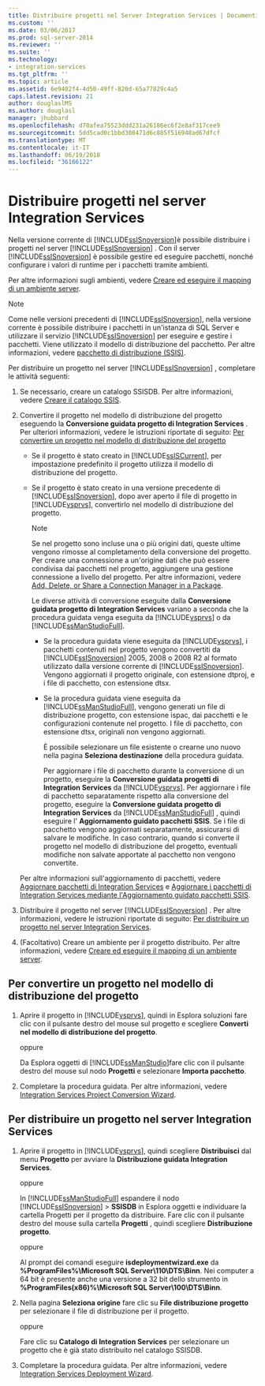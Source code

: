 ```yaml
---
title: Distribuire progetti nel Server Integration Services | Documenti Microsoft
ms.custom: ''
ms.date: 03/06/2017
ms.prod: sql-server-2014
ms.reviewer: ''
ms.suite: ''
ms.technology:
- integration-services
ms.tgt_pltfrm: ''
ms.topic: article
ms.assetid: 6e9402f4-4d50-49ff-820d-65a77829c4a5
caps.latest.revision: 21
author: douglaslMS
ms.author: douglasl
manager: jhubbard
ms.openlocfilehash: d70afea75523ddd231a26186ec6f2e8af317cee9
ms.sourcegitcommit: 5dd5cad0c1bbd308471d6c885f516948ad67dfcf
ms.translationtype: MT
ms.contentlocale: it-IT
ms.lasthandoff: 06/19/2018
ms.locfileid: "36166122"
---
```

# <a name="deploy-projects-to-integration-services-server"></a>Distribuire progetti nel server Integration Services
  Nella versione corrente di [!INCLUDE[ssISnoversion](../includes/ssisnoversion-md.md)]è possibile distribuire i progetti nel server [!INCLUDE[ssISnoversion](../includes/ssisnoversion-md.md)] . Con il server [!INCLUDE[ssISnoversion](../includes/ssisnoversion-md.md)] è possibile gestire ed eseguire pacchetti, nonché configurare i valori di runtime per i pacchetti tramite ambienti.  
  
 Per altre informazioni sugli ambienti, vedere [Creare ed eseguire il mapping di un ambiente server](../../2014/integration-services/create-and-map-a-server-environment.md).  
  
> [!NOTE]  
>  Come nelle versioni precedenti di [!INCLUDE[ssISnoversion](../includes/ssisnoversion-md.md)], nella versione corrente è possibile distribuire i pacchetti in un'istanza di SQL Server e utilizzare il servizio [!INCLUDE[ssISnoversion](../includes/ssisnoversion-md.md)] per eseguire e gestire i pacchetti. Viene utilizzato il modello di distribuzione del pacchetto. Per altre informazioni, vedere [pacchetto di distribuzione &#40;SSIS&#41;](packages/legacy-package-deployment-ssis.md).  
  
 Per distribuire un progetto nel server [!INCLUDE[ssISnoversion](../includes/ssisnoversion-md.md)] , completare le attività seguenti:  
  
1.  Se necessario, creare un catalogo SSISDB. Per altre informazioni, vedere [Creare il catalogo SSIS](catalog/ssis-catalog.md).  
  
2.  Convertire il progetto nel modello di distribuzione del progetto eseguendo la **Conversione guidata progetto di Integration Services** . Per ulteriori informazioni, vedere le istruzioni riportate di seguito: [Per convertire un progetto nel modello di distribuzione del progetto](#convert)  
  
    -   Se il progetto è stato creato in [!INCLUDE[ssISCurrent](../includes/ssiscurrent-md.md)], per impostazione predefinito il progetto utilizza il modello di distribuzione del progetto.  
  
    -   Se il progetto è stato creato in una versione precedente di [!INCLUDE[ssISnoversion](../includes/ssisnoversion-md.md)], dopo aver aperto il file di progetto in [!INCLUDE[vsprvs](../includes/vsprvs-md.md)], convertirlo nel modello di distribuzione del progetto.  
  
        > [!NOTE]  
        >  Se nel progetto sono incluse una o più origini dati, queste ultime vengono rimosse al completamento della conversione del progetto. Per creare una connessione a un'origine dati che può essere condivisa dai pacchetti nel progetto, aggiungere una gestione connessione a livello del progetto. Per altre informazioni, vedere [Add, Delete, or Share a Connection Manager in a Package](../../2014/integration-services/add-delete-or-share-a-connection-manager-in-a-package.md).  
  
         Le diverse attività di conversione eseguite dalla **Conversione guidata progetto di Integration Services** variano a seconda che la procedura guidata venga eseguita da [!INCLUDE[vsprvs](../includes/vsprvs-md.md)] o da [!INCLUDE[ssManStudioFull](../includes/ssmanstudiofull-md.md)].  
  
        -   Se la procedura guidata viene eseguita da [!INCLUDE[vsprvs](../includes/vsprvs-md.md)], i pacchetti contenuti nel progetto vengono convertiti da [!INCLUDE[ssISnoversion](../includes/ssisnoversion-md.md)] 2005, 2008 o 2008 R2 al formato utilizzato dalla versione corrente di [!INCLUDE[ssISnoversion](../includes/ssisnoversion-md.md)]. Vengono aggiornati il progetto originale, con estensione dtproj, e i file di pacchetto, con estensione dtsx.  
  
        -   Se la procedura guidata viene eseguita da [!INCLUDE[ssManStudioFull](../includes/ssmanstudiofull-md.md)], vengono generati un file di distribuzione progetto, con estensione ispac, dai pacchetti e le configurazioni contenute nel progetto. I file di pacchetto, con estensione dtsx, originali non vengono aggiornati.  
  
             È possibile selezionare un file esistente o crearne uno nuovo nella pagina **Seleziona destinazione** della procedura guidata.  
  
             Per aggiornare i file di pacchetto durante la conversione di un progetto, eseguire la **Conversione guidata progetti di Integration Services** da [!INCLUDE[vsprvs](../includes/vsprvs-md.md)]. Per aggiornare i file di pacchetto separatamente rispetto alla conversione del progetto, eseguire la **Conversione guidata progetto di Integration Services** da [!INCLUDE[ssManStudioFull](../includes/ssmanstudiofull-md.md)] , quindi eseguire l' **Aggiornamento guidato pacchetti SSIS**. Se i file di pacchetto vengono aggiornati separatamente, assicurarsi di salvare le modifiche. In caso contrario, quando si converte il progetto nel modello di distribuzione del progetto, eventuali modifiche non salvate apportate al pacchetto non vengono convertite.  
  
     Per altre informazioni sull'aggiornamento di pacchetti, vedere [Aggiornare pacchetti di Integration Services](install-windows/upgrade-integration-services-packages.md) e [Aggiornare i pacchetti di Integration Services mediante l'Aggiornamento guidato pacchetti SSIS](install-windows/upgrade-integration-services-packages-using-the-ssis-package-upgrade-wizard.md).  
  
3.  Distribuire il progetto nel server [!INCLUDE[ssISnoversion](../includes/ssisnoversion-md.md)] . Per altre informazioni, vedere le istruzioni riportate di seguito: [Per distribuire un progetto nel server Integration Services](#deploy).  
  
4.  (Facoltativo) Creare un ambiente per il progetto distribuito. Per altre informazioni, vedere [Creare ed eseguire il mapping di un ambiente server](../../2014/integration-services/create-and-map-a-server-environment.md).  
  
##  <a name="convert"></a> Per convertire un progetto nel modello di distribuzione del progetto  
  
1.  Aprire il progetto in [!INCLUDE[vsprvs](../includes/vsprvs-md.md)], quindi in Esplora soluzioni fare clic con il pulsante destro del mouse sul progetto e scegliere **Converti nel modello di distribuzione del progetto**.  
  
     oppure  
  
     Da Esplora oggetti di [!INCLUDE[ssManStudio](../includes/ssmanstudio-md.md)]fare clic con il pulsante destro del mouse sul nodo **Progetti** e selezionare **Importa pacchetto**.  
  
2.  Completare la procedura guidata. Per altre informazioni, vedere [Integration Services Project Conversion Wizard](../../2014/integration-services/integration-services-project-conversion-wizard.md).  
  
##  <a name="deploy"></a> Per distribuire un progetto nel server Integration Services  
  
1.  Aprire il progetto in [!INCLUDE[vsprvs](../includes/vsprvs-md.md)], quindi scegliere **Distribuisci** dal menu **Progetto** per avviare la **Distribuzione guidata Integration Services**.  
  
     oppure  
  
     In [!INCLUDE[ssManStudioFull](../includes/ssmanstudiofull-md.md)] espandere il nodo [!INCLUDE[ssISnoversion](../includes/ssisnoversion-md.md)] > **SSISDB** in Esplora oggetti e individuare la cartella Progetti per il progetto da distribuire. Fare clic con il pulsante destro del mouse sulla cartella **Progetti** , quindi scegliere **Distribuzione progetto**.  
  
     oppure  
  
     Al prompt dei comandi eseguire **isdeploymentwizard.exe** da **%ProgramFiles%\Microsoft SQL Server\110\DTS\Binn**. Nei computer a 64 bit è presente anche una versione a 32 bit dello strumento in **%ProgramFiles(x86)%\Microsoft SQL Server\100\DTS\Binn**.  
  
2.  Nella pagina **Seleziona origine** fare clic su **File distribuzione progetto** per selezionare il file di distribuzione per il progetto.  
  
     oppure  
  
     Fare clic su **Catalogo di Integration Services** per selezionare un progetto che è già stato distribuito nel catalogo SSISDB.  
  
3.  Completare la procedura guidata. Per altre informazioni, vedere [Integration Services Deployment Wizard](../../2014/integration-services/integration-services-deployment-wizard.md).  
  
  